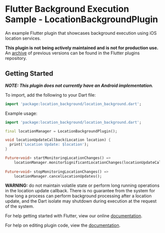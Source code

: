 # Flutter Background Execution Sample - LocationBackgroundPlugin

An example Flutter plugin that showcases background execution using iOS location services.

**This plugin is not being actively maintained and is not for production use.** An [archive](https://github.com/flutter/plugins/tree/af86b9db204d4fee2d0eeabb2325007ec5f20424/packages/location_background) of previous versions can be found in the Flutter plugins repository.

## Getting Started

**_NOTE: This plugin does not currently have an Android implementation._**

To import, add the following to your Dart file:

```dart
import 'package:location_background/location_background.dart';
```

Example usage:

```dart
import 'package:location_background/location_background.dart';

final locationManager = LocationBackgroundPlugin();

void locationUpdateCallback(Location location) {
  print('Location Update: $location');
}

Future<void> startMonitoringLocationChanges() =>
    locationManager.monitorSignificantLocationChanges(locationUpdateCallback);
    
Future<void> stopMonitoringLocationChanges() =>
    locationManager.cancelLocationUpdates();
```

**WARNING:** do not maintain volatile state or perform long running operations in the location update callback. There is no guarantee from the system for how long a process can perform background processing after a location update, and the Dart isolate may shutdown during execution at the request of the system.

For help getting started with Flutter, view our online
[documentation](https://flutter.io/).

For help on editing plugin code, view the [documentation](https://flutter.io/platform-plugins/#edit-code).
